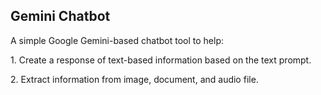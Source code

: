 <p><h2>Gemini Chatbot</h2></p>
<p> 
A simple Google Gemini-based chatbot tool to help: </p>
<p> 1. Create a response of text-based information based on the text prompt. </p>
<p> 2. Extract information from image, document, and audio file. </P>

